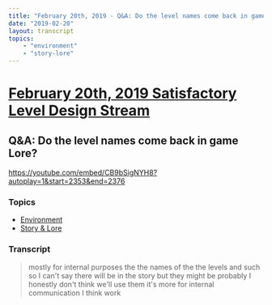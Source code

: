 ```yaml
---
title: "February 20th, 2019 - Q&A: Do the level names come back in game Lore?"
date: "2019-02-20"
layout: transcript
topics: 
    - "environment"
    - "story-lore"
---
```

# [February 20th, 2019 Satisfactory Level Design Stream](../2019-02-20.md)
## Q&A: Do the level names come back in game Lore?
https://youtube.com/embed/CB9bSigNYH8?autoplay=1&start=2353&end=2376
### Topics
* [Environment](../topics/environment.md)
* [Story & Lore](../topics/story-lore.md)

### Transcript

> mostly for internal purposes the the
> names of the the levels and such so I
> can't say there will be in the story but
> they might be probably I honestly don't
> think we'll use them it's more for
> internal communication I think work
